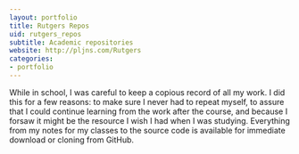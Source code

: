 ```yaml
---
layout: portfolio
title: Rutgers Repos
uid: rutgers_repos
subtitle: Academic repositories
website: http://pljns.com/Rutgers
categories:
- portfolio
---
```


While in school, I was careful to keep a copious record of all
my work. I did this for a few reasons: to make sure I never
had to repeat myself, to assure that I could continue learning
from the work after the course, and because I forsaw it might
be the resource I wish I had when I was studying. Everything
from my notes for my classes to the source code is available 
for immediate download or cloning from GitHub.
